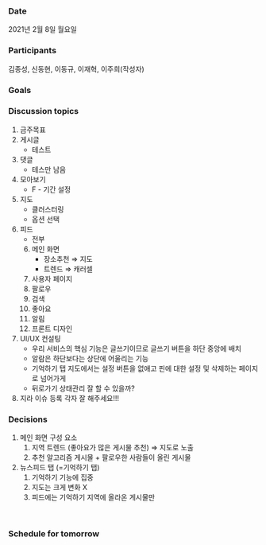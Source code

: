 ### Date  

2021년 2월 8일 월요일 
</br>

### Participants

김종성, 신동현, 이동규, 이재혁, 이주희(작성자)
</br>

### Goals

### Discussion topics  
1.  금주목표 
   1. 게시글
      - 테스트
   2. 댓글
      - 테스만 남음
   3. 모아보기
      - F - 기간 설정
   4. 지도
      - 클러스터링
      - 옵션 선택
5. 피드
      - 전부
   6. 메인 화면
      - 장소추천 ⇒ 지도
      - 트렌드 ⇒ 캐러셀
   7. 사용자 페이지
   8. 팔로우
   9. 검색
   10. 좋아요
   11. 알림
   12. 프론트 디자인
2. UI/UX 컨설팅
   - 우리 서비스의 핵심 기능은 글쓰기이므로 글쓰기 버튼을 하단 중앙에 배치
   - 알람은 하단보다는 상단에 어울리는 기능
   - 기억하기 탭 지도에서는 설정 버튼을 없애고 핀에 대한 설정 및 삭제하는 페이지로 넘어가게 
   - 뒤로가기 상태관리 잘 할 수 있을까?
3. 지라 이슈 등록 각자 잘 해주세요!!!
### Decisions 
1. 메인 화면 구성 요소
   1. 지역 트렌드 (좋아요가 많은 게시물 추천) ⇒ 지도로 노출
   2. 추천 알고리즘 게시물 + 팔로우한 사람들이 올린 게시물
2. 뉴스피드 탭 (=기억하기 탭)
   1. 기억하기 기능에 집중
   2. 지도는 크게 변화 X
   3. 피드에는 기억하기 지역에 올라온 게시물만




</br> 

### Schedule for tomorrow 


</br> 